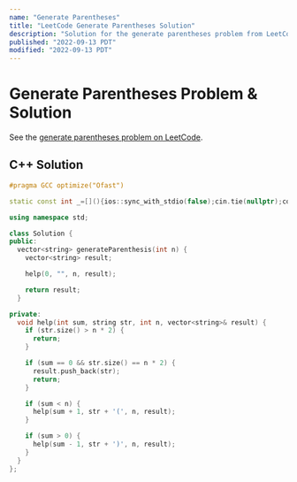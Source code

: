 ```yaml
---
name: "Generate Parentheses"
title: "LeetCode Generate Parentheses Solution"
description: "Solution for the generate parentheses problem from LeetCode."
published: "2022-09-13 PDT"
modified: "2022-09-13 PDT"
---
```


# Generate Parentheses Problem & Solution

See the [generate parentheses problem on LeetCode](https://leetcode.com/problems/generate-parentheses).

## C++ Solution

```cpp
#pragma GCC optimize("Ofast")

static const int _=[](){ios::sync_with_stdio(false);cin.tie(nullptr);cout.tie(nullptr);return 0;}();

using namespace std;

class Solution {
public:
  vector<string> generateParenthesis(int n) {
    vector<string> result;

    help(0, "", n, result);

    return result;
  }

private:
  void help(int sum, string str, int n, vector<string>& result) {
    if (str.size() > n * 2) {
      return;
    }

    if (sum == 0 && str.size() == n * 2) {
      result.push_back(str);
      return;
    }

    if (sum < n) {
      help(sum + 1, str + '(', n, result);
    }

    if (sum > 0) {
      help(sum - 1, str + ')', n, result);
    }
  }
};
```

